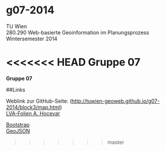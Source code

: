 g07-2014
========
TU Wien  
280.290 Web-basierte Geoinformation im Planungsprozess  
Wintersemester 2014  

<<<<<<< HEAD
Gruppe 07  
=======
**Gruppe 07**  

##Links

Weblink zur GitHub-Seite: (http://tuwien-geoweb.github.io/g07-2014/block3/map.html)  
[LVA-Folien A. Hocevar](http://ahocevar.net/tuwien-geoweb/)  
  
[Bootstrap](www.getbootstrap.com)  
[GeoJSON](www.geojson.io)  
>>>>>>> master
